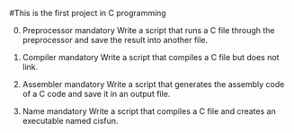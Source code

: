 #This is the first project in C programming

0. Preprocessor
mandatory
Write a script that runs a C file through the preprocessor and save the result into another file.

1. Compiler
mandatory
Write a script that compiles a C file but does not link.

2. Assembler
mandatory
Write a script that generates the assembly code of a C code and save it in an output file.

3. Name
mandatory
Write a script that compiles a C file and creates an executable named cisfun.


